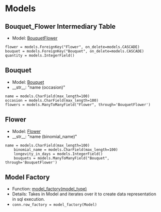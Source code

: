 # Models

## Bouquet_Flower **Intermediary Table**
- Model: [BouquetFlower]()
```
flower = models.ForeignKey("Flower", on_delete=models.CASCADE)
bouquet = models.ForeignKey("Bouquet", on_delete=models.CASCADE)
quantity = models.IntegerField()
```

## Bouquet
- Model: [Bouquet]()
- \_\_str\_\_: "name (occasion)"
```
name = models.CharField(max_length=100)
occasion = models.CharField(max_length=100)
flowers = models.ManyToManyField("Flower", through='BouquetFlower')
```

## Flower
- Model: [Flower]()
- \_\_str\_\_: "name (binomial_name)"
```
name = models.CharField(max_length=100)
    binomial_name = models.CharField(max_length=100)
    longevity_in_days = models.IntegerField()
    bouquets = models.ManyToManyField("Bouquet", through='BouquetFlower')
```

## Model Factory
- Function: [model_factory(model_type)]()
- Details: Takes in Model and iterates over it to create data representation in sql execution. 
- `conn.row_factory = model_factory(Model)`